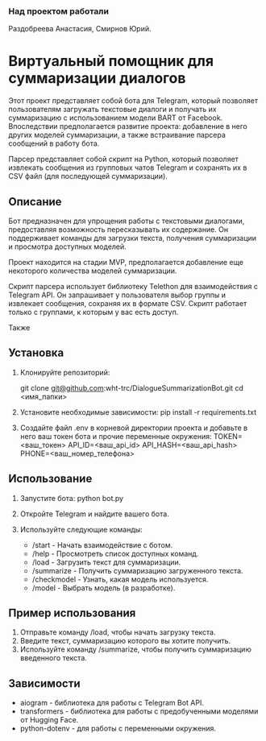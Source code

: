 ### Над проектом работали

Раздобреева Анастасия, Смирнов Юрий.

# Виртуальный помощник для суммаризации диалогов

Этот проект представляет собой бота для Telegram, который позволяет пользователям загружать текстовые диалоги и получать их суммаризацию с использованием модели BART от Facebook. Впоследствии предполагается развитие проекта: добавление в него других моделей суммаризации, а также встраивание парсера сообщений в работу бота.

Парсер представляет собой скрипт на Python, который позволяет извлекать сообщения из групповых чатов Telegram и сохранять их в CSV файл (для последующей суммаризации).

## Описание

Бот предназначен для упрощения работы с текстовыми диалогами, предоставляя возможность пересказывать их содержание. Он поддерживает команды для загрузки текста, получения суммаризации и просмотра доступных моделей.

Проект находится на стадии MVP, предполагается добавление еще некоторого количества моделей суммаризации.

Скрипт парсера использует библиотеку Telethon для взаимодействия с Telegram API. Он запрашивает у пользователя выбор группы и извлекает сообщения, сохраняя их в формате CSV. Скрипт работает только с группами, к которым у вас есть доступ.

Также

## Установка

1. Клонируйте репозиторий:

   git clone git@github.com:wht-trc/DialogueSummarizationBot.git
   cd <имя_папки>

2. Установите необходимые зависимости:
    pip install -r requirements.txt

3. Создайте файл .env в корневой директории проекта и добавьте в него ваш токен бота и прочие переменные окружения:
    TOKEN=<ваш_токен>
    API_ID=<ваш_api_id>
    API_HASH=<ваш_api_hash>
    PHONE=<ваш_номер_телефона>

## Использование

1. Запустите бота:
    python bot.py

2. Откройте Telegram и найдите вашего бота.

3. Используйте следующие команды:

    * /start - Начать взаимодействие с ботом.
    * /help - Просмотреть список доступных команд.
    * /load - Загрузить текст для суммаризации.
    * /summarize - Получить суммаризацию загруженного текста.
    * /checkmodel - Узнать, какая модель используется.
    * /model - Выбрать модель (в разработке).

## Пример использования

1. Отправьте команду /load, чтобы начать загрузку текста.
2. Введите текст, суммаризацию которого вы хотите получить.
3. Используйте команду /summarize, чтобы получить суммаризацию введенного текста.

## Зависимости

* aiogram - библиотека для работы с Telegram Bot API.
* transformers - библиотека для работы с предобученными моделями от Hugging Face.
* python-dotenv - для работы с переменными окружения.
